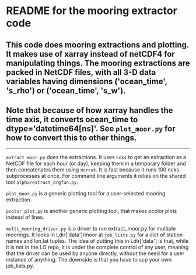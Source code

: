 # README for the mooring extractor code

## This code does mooring extractions and plotting. It makes use of **xarray** instead of netCDF4 for manipulating things. The mooring extractions are packed in NetCDF files, with all 3-D data variables having dimensions ('ocean_time', 's_rho') or ('ocean_time', 's_w').

## Note that because of how xarray handles the time axis, it converts **ocean_time** to dtype='datetime64[ns]'.  See `plot_moor.py` for how to convert this to other things.

---

`extract_moor.py` does the extractions. It uses `ncks` to get an extraction as a NetCDF file for each hour (or day), keeping them in a temporary folder and then concatenates them using `ncrcat`.  It is fast because it runs 100 ncks subprocesses at once. For command line arguments it relies on the shared tool `alpha/extract_argfun.py`.

`plot_moor.py` is a generic plotting tool for a user-selected mooring extraction.


`pcolor_plot.py` is another generic plotting tool, that makes pcolor plots instead of lines.

`multi_mooring_driver.py` is a driver to run extract_moor.py for multiple moorings. It looks in Ldir['data']/moor at `job_lists.py` for a dict of station names and lon,lat tuples.  The idea of putting this in Ldir['data'] is that, while it is not in the LO repo, it is under the complete control of any user, meaning that the driver can be used by anyone directly, without the need for a user instance of anything. The downside is that you have to scp your own job_lists.py.
